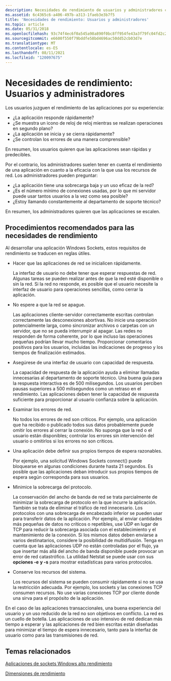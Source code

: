 ```yaml
---
description: Necesidades de rendimiento de usuarios y administradores con Windows sockets (Winsock).
ms.assetid: 6c4365c6-a406-497b-a313-1faeb3e3b7f5
title: 'Necesidades de rendimiento: Usuarios y administradores'
ms.topic: article
ms.date: 05/31/2018
ms.openlocfilehash: 93c74f4ec6f0a545a98a890f0bc8ff954fe43a3f79fc04fd2c2d92e68ea9f646
ms.sourcegitcommit: e6600f550f79bddfe58bd4696ac50dd52cb03d7e
ms.translationtype: MT
ms.contentlocale: es-ES
ms.lasthandoff: 08/11/2021
ms.locfileid: "120097675"
---
```

# <a name="performance-needs-users-and-administrators"></a>Necesidades de rendimiento: Usuarios y administradores

Los usuarios juzguen el rendimiento de las aplicaciones por su experiencia:

-   ¿La aplicación responde rápidamente?
-   ¿Se muestra un icono de reloj de reloj mientras se realizan operaciones en segundo plano?
-   ¿La aplicación se inicia y se cierra rápidamente?
-   ¿Se controlan los errores de una manera comprensible?

En resumen, los usuarios quieren que las aplicaciones sean rápidas y predecibles.

Por el contrario, los administradores suelen tener en cuenta el rendimiento de una aplicación en cuanto a la eficacia con la que usa los recursos de red. Los administradores pueden preguntar:

-   ¿La aplicación tiene una sobrecarga baja y un uso eficaz de la red?
-   ¿Es el número mínimo de conexiones usadas, por lo que mi servidor puede usar tantos usuarios a la vez como sea posible?
-   ¿Estoy llamando constantemente al departamento de soporte técnico?

En resumen, los administradores quieren que las aplicaciones se escalen.

## <a name="best-practices-for-performance-needs"></a>Procedimientos recomendados para las necesidades de rendimiento

Al desarrollar una aplicación Windows Sockets, estos requisitos de rendimiento se traducen en reglas útiles.

-   Hacer que las aplicaciones de red se inicialicen rápidamente.

    La interfaz de usuario no debe tener que esperar respuestas de red. Algunas tareas se pueden realizar antes de que la red esté disponible o sin la red. Si la red no responde, es posible que el usuario necesite la interfaz de usuario para operaciones sencillas, como cerrar la aplicación.

-   No espere a que la red se apague.

    Las aplicaciones cliente-servidor correctamente escritas controlan correctamente las desconexiones abortivas. No inicie una operación potencialmente larga, como sincronizar archivos o carpetas con un servidor, que no se pueda interrumpir al apagar. Las redes no responden de forma coherente, por lo que incluso las operaciones pequeñas podrían llevar mucho tiempo. Proporcionar comentarios positivos para los usuarios, incluidas las indicaciones de progreso y los tiempos de finalización estimados.

-   Asegúrese de una interfaz de usuario con capacidad de respuesta.

    La capacidad de respuesta de la aplicación ayuda a eliminar llamadas innecesarias al departamento de soporte técnico. Una buena guía para la respuesta interactiva es de 500 milisegundos. Los usuarios perciben pausas superiores a 500 milisegundos como un retraso en el rendimiento. Las aplicaciones deben tener la capacidad de respuesta suficiente para proporcionar al usuario confianza sobre la aplicación.

-   Examinar los errores de red.

    No todos los errores de red son críticos. Por ejemplo, una aplicación que ha recibido o publicado todos sus datos probablemente puede omitir los errores al cerrar la conexión. No suponga que la red o el usuario están disponibles; controlar los errores sin intervención del usuario o omitirlos si los errores no son críticos.

-   Una aplicación debe definir sus propios tiempos de espera razonables.

    Por ejemplo, una solicitud Windows Sockets connect() puede bloquearse en algunas condiciones durante hasta 21 segundos. Es posible que las aplicaciones deban introducir sus propios tiempos de espera según corresponda para sus usuarios.

-   Minimice la sobrecarga del protocolo.

    La conservación del ancho de banda de red se trata parcialmente de minimizar la sobrecarga de protocolo en la que incurre la aplicación. También se trata de eliminar el tráfico de red innecesario. Los protocolos con una sobrecarga de encabezado inferior se pueden usar para transferir datos de la aplicación. Por ejemplo, al enviar cantidades más pequeñas de datos no críticos o repetibles, use UDP en lugar de TCP para reducir la sobrecarga asociada con el establecimiento y el mantenimiento de la conexión. Si los mismos datos deben enviarse a varios destinatarios, considere la posibilidad de multidifusión. Tenga en cuenta que las aplicaciones UDP no están controladas por el flujo, ya que insertar más allá del ancho de banda disponible puede provocar un error de red catastrófico. La utilidad Netstat se puede usar con sus **opciones -e** **y -s** para mostrar estadísticas para varios protocolos.

-   Conserve los recursos del sistema.

    Los recursos del sistema se pueden consumir rápidamente si no se usa la restricción adecuada. Por ejemplo, los sockets y las conexiones TCP consumen recursos. No use varias conexiones TCP por cliente donde una sirva para el propósito de la aplicación.

En el caso de las aplicaciones transaccionales, una buena experiencia del usuario y un uso reducido de la red no son objetivos en conflicto. La red es un cuello de botella. Las aplicaciones de uso intensivo de red dedican más tiempo a esperar y las aplicaciones de red bien escritas están diseñadas para minimizar el tiempo de espera innecesario, tanto para la interfaz de usuario como para las transmisiones de red.

## <a name="related-topics"></a>Temas relacionados

<dl> <dt>

[Aplicaciones de sockets Windows alto rendimiento](high-performance-windows-sockets-applications-2.md)
</dt> <dt>

[Dimensiones de rendimiento](performance-dimensions-2.md)
</dt> </dl>

 

 



